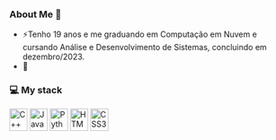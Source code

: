 ### About Me 👋

- ⚡Tenho 19 anos e me graduando em Computação em Nuvem e cursando Análise e Desenvolvimento de Sistemas, concluindo em dezembro/2023.
- 🔭 

### 💻 My stack
<img src="https://raw.githubusercontent.com/jmnote/z-icons/master/svg/cpp.svg" height="40" width="32" alt="C++"> <img src="https://raw.githubusercontent.com/jmnote/z-icons/master/svg/javascript.svg" height="40" width="32" alt="Javascript"> <img src="https://raw.githubusercontent.com/jmnote/z-icons/master/svg/python.svg" height="40" width="32" alt="Python"> <img src="https://camo.githubusercontent.com/da7acacadecf91d…f68746d6c352f68746d6c352d6f726967696e616c2e737667" height="40" width="32" alt="HTML5"> <img src="https://camo.githubusercontent.com/2e496d4bfc6f753ddca87b521ce95c88219f77800212ffa6d4401ad368c82170/68747470733a2f2f63646e2e6a7364656c6976722e6e65742f67682f64657669636f6e732f64657669636f6e2f69636f6e732f637373332f637373332d6f726967696e616c2e737667" height="40" width="32" alt="CSS3"> 


